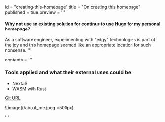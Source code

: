id = "creating-this-homepage"
title = "On creating this homepage"
published = true
preview = '''
#### Why not use an existing solution for continue to use Hugo for my personal homepage? 

As a software engineer, experimenting with "edgy" technologies is part of the joy and this homepage seemed like an appropriate location for such nonsense.
'''

contents = '''
### Tools applied and what their external uses could be

- NextJS
- WASM with Rust

[Git URL](https://github.com/alejandroq/homepage)

![image](/about_me.jpeg =500px)

'''
